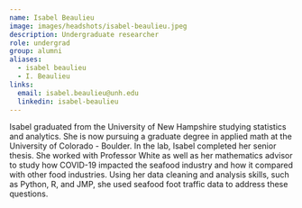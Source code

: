 ```yaml
---
name: Isabel Beaulieu
image: images/headshots/isabel-beaulieu.jpeg
description: Undergraduate researcher
role: undergrad
group: alumni
aliases:
  - isabel beaulieu
  - I. Beaulieu
links:
  email: isabel.beaulieu@unh.edu
  linkedin: isabel-beaulieu
---
```


Isabel graduated from the University of New Hampshire studying statistics and analytics. She is now pursuing a graduate degree in applied math at the University of Colorado - Boulder. In the lab, Isabel completed her senior thesis. She worked with Professor White as well as her mathematics advisor to study how COVID-19 impacted the seafood industry and how it compared with other food industries. Using her data cleaning and analysis skills, such as Python, R, and JMP, she used seafood foot traffic data to address these questions. 
